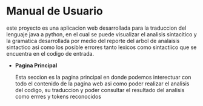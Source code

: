 # **Manual de Usuario**

este proyecto es una aplicacion web desarrollada para la traduccion del lenguaje java a python, en el cual se puede visualizar el analisis sintacitico y la gramatica desarrollada por medio del reporte del arbol de analaisis sintactico asi como los posible errores tanto lexicos como sintactiico que se encuentra en el codigo de entrada.

- **Pagina Principal**

    Esta seccion es la pagina principal en donde podemos interectuar con todo el contenido de la pagina web asi como poder realizar el analisis del codigo, su traduccion y poder consultar el resultado del analisis como errres y tokens reconocidos
























